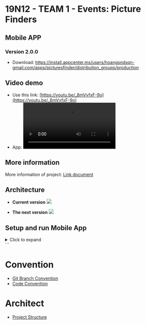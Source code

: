 # 19N12 - TEAM 1 - Events: Picture Finders
## Mobile APP
### Version 2.0.0
- Download: https://install.appcenter.ms/users/hoangsndxqn-gmail.com/apps/picturesfinder/distribution_groups/production

## Video demo
- Use this link: [https://youtu.be/_8mVyfxF-9o](https://youtu.be/_8mVyfxF-9o)
- App:
![Video App demo](https://user-images.githubusercontent.com/63831488/207318108-b911c857-fda1-45c4-8978-8d92bf6dbf41.mp4)


## More information
More information of project: [Link document](https://docs.google.com/document/d/1MbT5B7fmlTc-TBTIIkfts7OVd-rrcYt-_b2BFACHJXk/edit?usp=share_link)

## Architecture

* **Current version**
![](./assets/images/architect_1.png)

* **The next version**
![](./assets/images/architect_2.png)


## Setup and run Mobile App

<details>
    <summary>Click to expand</summary>
    <br>

- Setup and run
  - Flutter
    - Install [Flutter](https://flutter.dev/docs/get-started/install).
    - Using **`stable`** channel:
      ```bash
      ❯ flutter channel stable
      ❯ flutter upgrade
      ```
    - Flutter doctor:
      ```bash
      ❯ flutter doctor
      ```
    - Install all the packages by:
      ```bash
      ❯ flutter pub get
      ```
    - Run app on real devices or emulator by:
      ```bash
      ❯ flutter run
      ```
      or debug mode in VSCode or some IDEs

</details>
  ```

# Convention

- [Git Branch Convention](./docs/git-branch-convention.md)
- [Code Convention](./docs/code-convention.md)

# Architect

- [Project Structure](./docs/project-structure.md)
